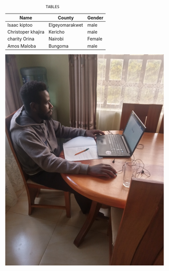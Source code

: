                       TABLES
| Name | County | Gender |
|------|--------|--------|
|Isaac kiptoo |Elgeyomarakwet| male|
|Christoper khajira| Kericho | male|
|charity Orina|Nairobi|Female|
|Amos Maloba|Bungoma|male|


![Isaac](Isaac.jpg)
